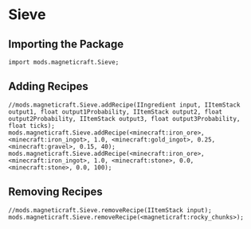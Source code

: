 # Sieve

## Importing the Package
```zenscript
import mods.magneticraft.Sieve;
```

## Adding Recipes
```zenscript
//mods.magneticraft.Sieve.addRecipe(IIngredient input, IItemStack output1, float output1Probability, IItemStack output2, float output2Probability, IItemStack output3, float output3Probability, float ticks);
mods.magneticraft.Sieve.addRecipe(<minecraft:iron_ore>, <minecraft:iron_ingot>, 1.0, <minecraft:gold_ingot>, 0.25, <minecraft:gravel>, 0.15, 40);
mods.magneticraft.Sieve.addRecipe(<minecraft:iron_ore>, <minecraft:iron_ingot>, 1.0, <minecraft:stone>, 0.0, <minecraft:stone>, 0.0, 100);
```

## Removing Recipes
```zenscript
//mods.magneticraft.Sieve.removeRecipe(IItemStack input);
mods.magneticraft.Sieve.removeRecipe(<magneticraft:rocky_chunks>);
```
